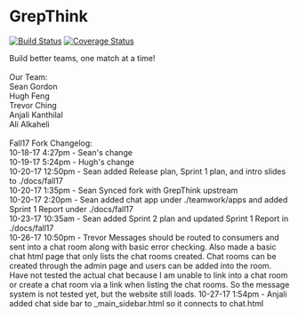 GrepThink
========

[![Build Status](https://travis-ci.org/grepthink/grepthink.svg?branch=master)](https://travis-ci.org/grepthink/grepthink)
[![Coverage Status](https://coveralls.io/repos/github/grepthink/grepthink/badge.svg?branch=production)](https://coveralls.io/github/grepthink/grepthink?branch=production)

Build better teams, one match at a time!<br /><br />
Our Team:<br />
Sean Gordon<br />
Hugh Feng<br />
Trevor Ching<br />
Anjali Kanthilal<br />
Ali Alkaheli<br />
<br />
Fall17 Fork Changelog:<br />
10-18-17 4:27pm - Sean's change<br />
10-19-17 5:24pm - Hugh's change<br />
10-20-17 12:50pm - Sean added Release plan, Sprint 1 plan, and intro slides to ./docs/fall17<br />
10-20-17 1:35pm - Sean Synced fork with GrepThink upstream<br />
10-20-17 2:20pm - Sean added chat app under ./teamwork/apps and added Sprint 1 Report under ./docs/fall17<br />
10-23-17 10:35am - Sean added Sprint 2 plan and updated Sprint 1 Report in ./docs/fall17<br />
10-26-17 10:50pm - Trevor Messages should be routed to consumers and sent into a chat room along with basic error checking. Also made a basic chat html page
that only lists the chat rooms created. Chat rooms can be created through the admin page and users can be added into the room. Have not tested the actual chat
because I am unable to link into a chat room or create a chat room via a link when listing the chat rooms. So the message system is not tested yet, but the website
still loads.
10-27-17 1:54pm - Anjali added chat side bar to _main_sidebar.html so it connects to chat.html
